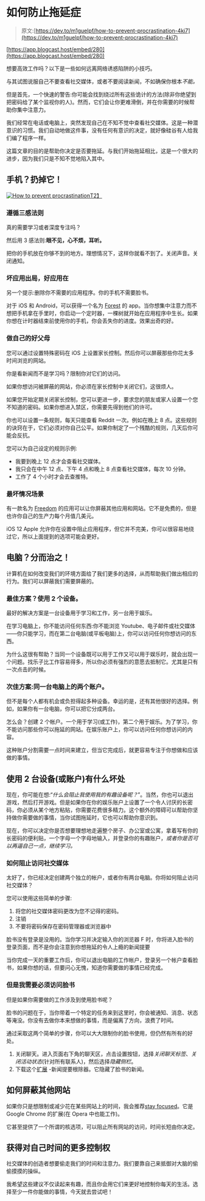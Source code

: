 # 如何防止拖延症

> 原文:[https://dev.to/m1guelpf/how-to-prevent-procrastination-4ki7](https://dev.to/m1guelpf/how-to-prevent-procrastination-4ki7)

[https://app.blogcast.host/embed/280](https://app.blogcast.host/embed/280)

想要高效工作吗？以下是一些如何远离网络诱惑陷阱的小技巧。

与其试图说服自己不要查看社交媒体，或者不要阅读新闻，不如确保你根本*不能。*

但是首先，一个快速的警告:你可能会找到绕过所有这些诡计的方法(除非你绝望到把密码给了某个监视你的人)。然而，它们会让你更难滑倒，并在你需要的时候帮助你集中注意力。

我们经常在电话或电脑上，突然发现自己在不知不觉中查看社交媒体。这是一种潜意识的习惯。我们自动地做这件事，没有任何有意识的决定，就好像硅谷有人给我们编了程序一样。

这篇文章的目的是帮助你决定是否要拖延。与我们开始拖延相比，这是一个很大的进步，因为我们只是不知不觉地陷入其中。

## [](#phone-throw-it-away)**手机？扔掉它！**

[![How to prevent procrastination](../Images/7f6f73655cbccc9331ef67df3445cd77.png)T2】](https://res.cloudinary.com/practicaldev/image/fetch/s--csYzmiSe--/c_limit%2Cf_auto%2Cfl_progressive%2Cq_auto%2Cw_880/https://miguelpiedrafita.com/content/images/2019/02/table_phone_brain.png)

### [](#follow-the-rule-of-3-senses)**遵循三感法则**

真的需要学习或者深度专注吗？

然后用 3 感法则:**眼不见，心不烦，耳听。**

把你的手机放在你够不到的地方。理想情况下，这样你就看不到了。关闭声音。关闭通知。

### [](#bad-apps-out-good-apps-in)**坏应用出局，好应用在**

另一个提示:删除你不需要的应用程序。你的手机不需要脸书。

对于 iOS 和 Android，可以获得一个名为 [Forest](https://www.forestapp.cc/) 的 app。当你想集中注意力而不想把手机拿在手里时，你启动一个定时器，一棵树就开始在应用程序中生长。如果你想在计时器结束前使用你的手机，你会丢失你的进度。效果出奇的好。

### [](#be-your-own-good-parent)**做自己的好父母**

您可以通过设置特殊密码在 iOS 上设置家长控制。然后你可以屏蔽那些你花太多时间浏览的网站。

你是看新闻而不是学习吗？限制你对它们的访问。

如果你想访问被屏蔽的网站，你必须在家长控制中关闭它们，这很烦人。

如果您开始定期关闭家长控制，您可以更进一步，要求您的朋友或家人设置一个您不知道的密码。如果你想进入禁区，你需要先得到他们的许可。

你也可以设置一条规则，每天只能查看 Reddit 一次。例如在晚上 8 点。这些规则的诀窍在于，它们必须对你自己公平。如果你制定了一个残酷的规则，几天后你可能会反抗。

您可以为自己设定的规则示例:

*   我要到晚上 12 点才会查看社交媒体。
*   我只会在中午 12 点、下午 4 点和晚上 8 点查看社交媒体，每次 10 分钟。
*   工作了 4 个小时才会去查推特。

### [](#worst-case-scenario)**最坏情况场景**

有一款名为 [Freedom](https://freedom.to/) 的应用可以让你屏蔽其他应用和网站。它不是免费的，但是也许你自己的生产力每个月值几美元。

iOS 12 Apple 允许你在设置中阻止应用程序，但它并不完美，你可以很容易地绕过它，所以上面提到的选项可能会更好。

## [](#computer-divide-and-rule)**电脑？分而治之！**

计算机在如何改变我们的环境方面给了我们更多的选择，从而帮助我们做出相应的行为。我们可以屏蔽我们需要屏蔽的。

### [](#the-best-solution-use-2-devices)**最佳方案？使用 2 个设备。**

最好的解决方案是一台设备用于学习和工作，另一台用于娱乐。

在学习电脑上，你不能访问任何东西:你不能浏览 Youtube、电子邮件或社交媒体——你只能学习，而在第二台电脑(或平板电脑)上，你可以访问任何你想访问的东西。

为什么这很有帮助？当同一个设备既可以用于工作又可以用于娱乐时，就会出现一个问题。找乐子比工作容易得多，所以你必须有强烈的意愿去抵制它。尤其是只有一次点击的时候。

### [](#second-best-solution-2-accounts-on-same-computer)**次佳方案:同一台电脑上的两个账户。**

但不是每个人都有机会或负担得起多种设备。幸运的是，还有其他很好的选择。例如，如果你有一台电脑，你可以把它分成两台。

怎么会？创建 2 个帐户。一个用于学习(或工作)，第二个用于娱乐。为了学习，你不能访问那些你可以拖延的网站。在娱乐账户上，你可以访问任何你想访问的内容。

这种账户分割需要一点时间来建立，但当它完成后，就更容易专注于你想做和应该做的事情。

## [](#what-are-the-cons-of-using-2-devices-or-accounts)**使用 2 台设备(或账户)有什么坏处**

现在，你可能在想:“*什么会阻止我使用我的有趣设备呢？*”。当然，你也可以退出游戏，然后打开游戏。但是如果你在你的娱乐账户上设置了一个令人讨厌的长密码，你必须从某个地方粘贴，你需要花费很多精力。这个额外的障碍可以帮助你坚持做你需要做的事情，当你试图拖延时，它也可以帮助你意识到。

现在，你可以决定你是否想要理想地走遍整个房子、办公室或公寓，拿着写有你的长密码的便利贴，一个字母一个字母地输入，并登录你的有趣账户，*或者你是否可以再逼自己一点，继续学习。*

### [](#how-to-block-access-to-social-media)**如何阻止访问社交媒体**

太好了，你已经决定创建两个独立的帐户，或者你有两台电脑。你将如何阻止访问社交媒体？

您可以使用这些简单的步骤:

1.  将您的社交媒体密码更改为您不记得的密码。
2.  注销
3.  不要将密码保存在密码管理器或浏览器中

脸书没有登录是没用的。当你学习并决定输入你的浏览器 F 时，你将进入脸书的登录页面，而不是你会注意到你想拖延的令人上瘾的新闻提要

当你完成一天的重要工作后，你可以退出电脑的工作帐户，登录另一个帐户查看脸书，如果你想的话，但要问心无愧，知道你需要做的事情已经完成。

### [](#but-i-need-to-have-to-access-to-facebook)**但是我需要必须访问脸书**

但是如果你需要做的工作涉及到使用脸书呢？

脸书的问题在于，当你带着一个特定的任务来到这里时，你会被通知、消息、状态等淹没。你没有去做你本来想做的事情，而是偏离了方向，浪费了时间。

通过采取这两个简单的步骤，你可以大大限制你的脸书使用，但仍然有所有的好处。

1.  关闭聊天。进入页面右下角的聊天区，点击设置按钮，选择*关闭聊天标签*、*关闭活动状态*(针对所有联系人)，然后选择*隐藏侧栏*。
2.  下载这个[扩展](https://chrome.google.com/webstore/detail/news-feed-eradicator-for/fjcldmjmjhkklehbacihaiopjklihlgg) -新闻提要根除器。它隐藏了脸书的新闻。

## [](#how-to-block-other-sites)**如何屏蔽其他网站**

如果你只是想限制或减少花在某些网站上的时间，我会推荐[stay focused](https://chrome.google.com/webstore/detail/stayfocusd/laankejkbhbdhmipfmgcngdelahlfoji)。它是 Google Chrome 的扩展(在 Opera 中也能工作)。

它甚至提供了一个所谓的核选项，可以阻止所有网站的访问，时间长短由你决定。

## [](#gain-more-control-over-your-time)**获得对自己时间的更多控制权**

社交媒体的创造者想要偷走我们的时间和注意力。我们要靠自己来抵御对大脑的偷偷摸摸的操纵。

我希望这些建议不仅读起来有趣，而且你会用它们来更好地控制你每天的生活。选择至少一件你能做的事情，今天就去尝试吧！